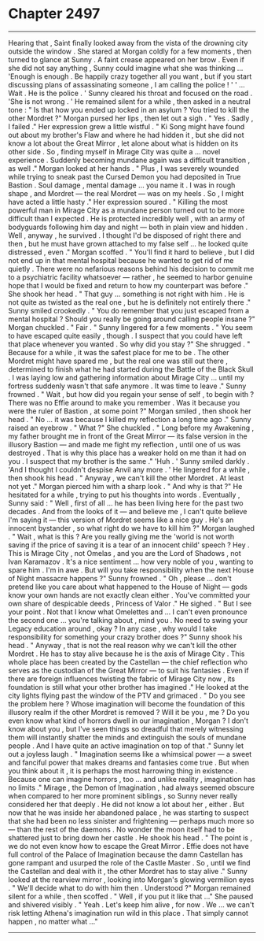 
# Chapter 2497


---

Hearing that , Saint finally looked away from the vista of the drowning city outside the window . She stared at Morgan coldly for a few moments , then turned to glance at Sunny .
A faint crease appeared on her brow .
Even if she did not say anything , Sunny could imagine what she was thinking …
'Enough is enough . Be happily crazy together all you want , but if you start discussing plans of assassinating someone , I am calling the police ! '
' ... Wait . He is the police . '
Sunny cleared his throat and focused on the road .
'She is not wrong . '
He remained silent for a while , then asked in a neutral tone :
" Is that how you ended up locked in an asylum ? You tried to kill the other Mordret ?"
Morgan pursed her lips , then let out a sigh .
" Yes . Sadly , I failed ."
Her expression grew a little wistful .
" Ki Song might have found out about my brother's Flaw and where he had hidden it , but she did not know a lot about the Great Mirror , let alone about what is hidden on its other side . So , finding myself in Mirage City was quite a … novel experience . Suddenly becoming mundane again was a difficult transition , as well ."
Morgan looked at her hands .
" Plus , I was severely wounded while trying to sneak past the Cursed Demon you had deposited in True Bastion . Soul damage , mental damage … you name it . I was in rough shape , and Mordret — the real Mordret — was on my heels . So , I might have acted a little hasty ."
Her expression soured .
" Killing the most powerful man in Mirage City as a mundane person turned out to be more difficult than I expected . He is protected incredibly well , with an army of bodyguards following him day and night — both in plain view and hidden . Well , anyway , he survived . I thought I'd be disposed of right there and then , but he must have grown attached to my false self … he looked quite distressed , even ."
Morgan scoffed .
" You'll find it hard to believe , but I did not end up in that mental hospital because he wanted to get rid of me quietly . There were no nefarious reasons behind his decision to commit me to a psychiatric facility whatsoever — rather , he seemed to harbor genuine hope that I would be fixed and return to how my counterpart was before ."
She shook her head .
" That guy … something is not right with him . He is not quite as twisted as the real one , but he is definitely not entirely there ."
Sunny smiled crookedly .
" You do remember that you just escaped from a mental hospital ? Should you really be going around calling people insane ?"
Morgan chuckled .
" Fair . "
Sunny lingered for a few moments .
" You seem to have escaped quite easily , though . I suspect that you could have left that place whenever you wanted . So why did you stay ?"
She shrugged .
" Because for a while , it was the safest place for me to be . The other Mordret might have spared me , but the real one was still out there , determined to finish what he had started during the Battle of the Black Skull . I was laying low and gathering information about Mirage City … until my fortress suddenly wasn't that safe anymore . It was time to leave ."
Sunny frowned .
" Wait , but how did you regain your sense of self , to begin with ? There was no Effie around to make you remember . Was it because you were the ruler of Bastion , at some point ?"
Morgan smiled , then shook her head .
" No … it was because I killed my reflection a long time ago ."
Sunny raised an eyebrow .
" What ?"
She chuckled .
" Long before my Awakening , my father brought me in front of the Great Mirror — its false version in the illusory Bastion — and made me fight my reflection , until one of us was destroyed . That is why this place has a weaker hold on me than it had on you . I suspect that my brother is the same ."
'Huh . '
Sunny smiled darkly .
'And I thought I couldn't despise Anvil any more . '
He lingered for a while , then shook his head .
" Anyway , we can't kill the other Mordret . At least not yet ."
Morgan pierced him with a sharp look .
" And why is that ?"
He hesitated for a while , trying to put his thoughts into words .
Eventually , Sunny said :
" Well , first of all … he has been living here for the past two decades . And from the looks of it — and believe me , I can't quite believe I'm saying it — this version of Mordret seems like a nice guy . He's an innocent bystander , so what right do we have to kill him ?"
Morgan laughed .
" Wait , what is this ? Are you really giving me the 'world is not worth saving if the price of saving it is a tear of an innocent child' speech ? Hey . This is Mirage City , not Omelas , and you are the Lord of Shadows , not Ivan Karamazov . It's a nice sentiment … how very noble of you , wanting to spare him . I'm in awe . But will you take responsibility when the next House of Night massacre happens ?"
Sunny frowned .
" Oh , please ... don't pretend like you care about what happened to the House of Night — gods know your own hands are not exactly clean either . You've committed your own share of despicable deeds , Princess of Valor ."
He sighed .
" But I see your point . Not that I know what Omelettes and … I can't even pronounce the second one … you're talking about , mind you . No need to swing your Legacy education around , okay ? In any case , why would I take responsibility for something your crazy brother does ?"
Sunny shook his head .
" Anyway , that is not the real reason why we can't kill the other Mordret . He has to stay alive because he is the axis of Mirage City . This whole place has been created by the Castellan — the chief reflection who serves as the custodian of the Great Mirror — to suit his fantasies . Even if there are foreign influences twisting the fabric of Mirage City now , its foundation is still what your other brother has imagined ."
He looked at the city lights flying past the window of the PTV and grimaced .
" Do you see the problem here ? Whose imagination will become the foundation of this illusory realm if the other Mordret is removed ? Will it be you , me ? Do you even know what kind of horrors dwell in our imagination , Morgan ? I don't know about you , but I've seen things so dreadful that merely witnessing them will instantly shatter the minds and extinguish the souls of mundane people . And I have quite an active imagination on top of that ."
Sunny let out a joyless laugh .
" Imagination seems like a whimsical power — a sweet and fanciful power that makes dreams and fantasies come true . But when you think about it , it is perhaps the most harrowing thing in existence . Because one can imagine horrors , too … and unlike reality , imagination has no limits ."
Mirage , the Demon of Imagination , had always seemed obscure when compared to her more prominent siblings , so Sunny never really considered her that deeply . He did not know a lot about her , either .
But now that he was inside her abandoned palace , he was starting to suspect that she had been no less sinister and frightening — perhaps much more so — than the rest of the daemons .
No wonder the moon itself had to be shattered just to bring down her castle .
He shook his head .
" The point is , we do not even know how to escape the Great Mirror . Effie does not have full control of the Palace of Imagination because the damn Castellan has gone rampant and usurped the role of the Castle Master . So , until we find the Castellan and deal with it , the other Mordret has to stay alive ."
Sunny looked at the rearview mirror , looking into Morgan's glowing vermilion eyes .
" We'll decide what to do with him then . Understood ?"
Morgan remained silent for a while , then scoffed .
" Well , if you put it like that …"
She paused and shivered visibly .
" Yeah . Let's keep him alive , for now . We … we can't risk letting Athena's imagination run wild in this place . That simply cannot happen , no matter what …"

---

